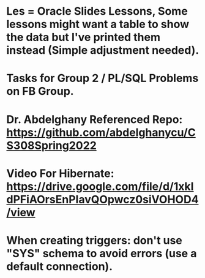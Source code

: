 # Les = Oracle Slides Lessons, Some lessons might want a table to show the data but I've printed them instead (Simple adjustment needed).
# Tasks for Group 2 / PL/SQL Problems on FB Group. 
# Dr. Abdelghany Referenced Repo: https://github.com/abdelghanycu/CS308Spring2022
# Video For Hibernate: https://drive.google.com/file/d/1xkIdPFiAOrsEnPIavQOpwcz0siVOHOD4/view
# When creating triggers: don't use "SYS" schema to avoid errors (use a default connection).

